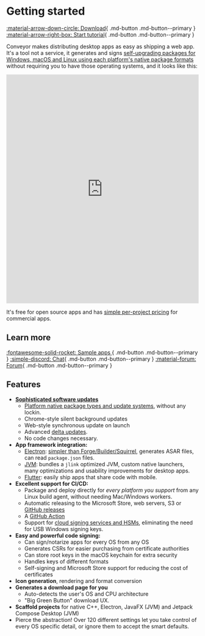 # Getting started

[ :material-arrow-down-circle: Download](https://downloads.hydraulic.dev/conveyor/download.html){ .md-button .md-button--primary } [ :material-arrow-right-box: Start tutorial](tutorial/new.md){ .md-button .md-button--primary }

Conveyor makes distributing desktop apps as easy as shipping a web app. It's a tool not a service, it generates and signs [self-upgrading packages for Windows, macOS and Linux using each platform's native package formats](outputs.md) without requiring you to have those operating systems, and it looks like this:

<iframe width="100%" height="600" src="https://www.youtube.com/embed/oYznJERB3mM?si=8BOC7z0BUejavqWF" title="YouTube video player" frameborder="0" allow="accelerometer; autoplay; clipboard-write; encrypted-media; gyroscope; picture-in-picture; web-share" allowfullscreen></iframe>

It's free for open source apps and has [simple per-project pricing](https://www.hydraulic.dev/pricing.html) for commercial apps.

## Learn more

[ :fontawesome-solid-rocket: Sample apps ](sample-apps.md){ .md-button .md-button--primary } [ :simple-discord: Chat](https://discord.gg/E87dFeuMFc){ .md-button .md-button--primary } [ :material-forum: Forum](https://github.com/hydraulic-software/conveyor/discussions){ .md-button .md-button--primary }

## Features

* **[Sophisticated software updates](configs/update-modes.md)**
    * [Platform native package types and update systems](outputs.md), without any lockin.
    * Chrome-style silent background updates
    * Web-style synchronous update on launch
    * Advanced [delta updates](understanding-delta-updates.md).
    * No code changes necessary.
* **App framework integration:**
    * [Electron](configs/electron.md): [simpler than Forge/Builder/Squirrel](comparisons/electron-comparisons.md), generates ASAR files, can read `package.json` files. 
    * [JVM](configs/jvm.md): bundles a `jlink` optimized JVM, custom native launchers, many optimizations and usability improvements for desktop apps.  
    * [Flutter](configs/flutter.md): easily ship apps that share code with mobile.
* **Excellent support for CI/CD:**
    * Package and deploy directly for _every platform you support_ from any Linux build agent, without needing Mac/Windows workers. 
    * Automatic releasing to the Microsoft Store, web servers, S3 or [GitHub releases](configs/download-pages.md#publishing-through-github)
    * A [GitHub Action](continuous-integration.md#using-github-actions)
    * Support for [cloud signing services and HSMs](configs/keys-and-certificates.md#cloud-remote-signing-windows-only), eliminating the need for USB Windows signing keys.
* **Easy and powerful code signing:**
    * Can sign/notarize apps for every OS from any OS
    * Generates CSRs for easier purchasing from certificate authorities
    * Can store root keys in the macOS keychain for extra security
    * Handles keys of different formats
    * Self-signing and Microsoft Store support for reducing the cost of certificates
* **Icon generation**, rendering and format conversion
* **Generates a download page for you**
    * Auto-detects the user's OS and CPU architecture
    * "Big Green Button" download UX.
* **Scaffold projects** for native C++, Electron, JavaFX (JVM) and Jetpack Compose Desktop (JVM)
* Pierce the abstraction! Over 120 different settings let you take control of every OS specific detail, or ignore them to accept the smart defaults.
